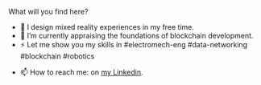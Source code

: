 
<!--
**ThomasCarstens/ThomasCarstens** is a ✨ _special_ ✨ repository because its `README.md` (this file) appears on your GitHub profile.

Here are some ideas to get you started:

- 🔭 I’m currently working on ...
- 🌱 I’m currently learning ...
- 👯 I’m looking to collaborate on ...
- 🤔 I’m looking for help with ...
- 💬 Ask me about ...
- 📫 How to reach me: ...
- 😄 Pronouns: ...
- ⚡ Fun fact: ...
-->
What will you find here?
- 🔭 I design mixed reality experiences in my free time.
- 🌱 I’m currently appraising the foundations of blockchain development.
- ⚡ Let me show you my skills in #electromech-eng #data-networking #blockchain #robotics
<!--      [![Thomas's github stats](https://github-readme-stats.vercel.app/api?username=ThomasCarstens)](https://github.com/anuraghazra/github-readme-stats) -->
- 📫 How to reach me: on [my Linkedin](https://www.linkedin.com/in/thomas-carstens-31632468/).
